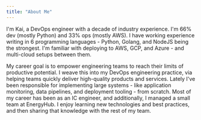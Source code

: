 ```yaml
---
title: "About Me"
---
```


<!-- editors note:
  This about me lives here canonically, but is then synced to several places.
  1. https://stackedit.io/app# (for PDF resume generation)
  2. https://github.com/coilysiren/coilysiren/blob/main/README.md
  3. https://www.linkedin.com/in/coilysiren/
-->

I'm Kai, a DevOps engineer with a decade of industry experience. I'm 66% dev (mostly Python) and 33% ops (mostly AWS). I have working experience writing in 6 programming languages - Python, Golang, and NodeJS being the strongest. I'm familiar with deploying to AWS, GCP, and Azure - and multi-cloud setups between them.

My career goal is to empower engineering teams to reach their limits of productive potential. I weave this into my DevOps engineering practice, via helping teams quickly deliver high-quality products and services. Lately I've been responsible for implementing large systems - like application monitoring, data pipelines, and deployment tooling - from scratch. Most of my career has been as an IC engineer, and additionally, I managed a small team at EnergyHub. I enjoy learning new technologies and best practices, and then sharing that knowledge with the rest of my team.
